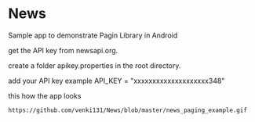 # News
Sample app to demonstrate Pagin Library in Android

get the API key from newsapi.org.

create a folder apikey.properties in the root directory.

add your API key
example API_KEY = "xxxxxxxxxxxxxxxxxxxx348"

this how the app looks

    https://github.com/venki131/News/blob/master/news_paging_example.gif
